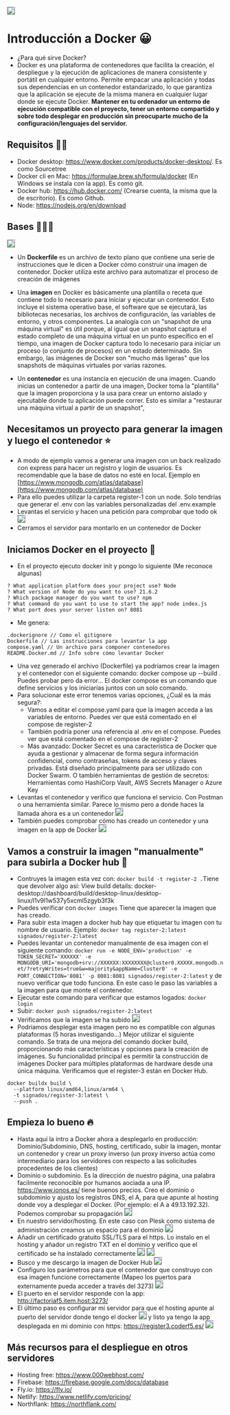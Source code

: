 <kbd><img src="https://jorgebenitezlopez.com/github/docker-facebook.png" style="border:1px solid grey"></kbd>

# Introducción a Docker 😀

- ¿Para qué sirve Docker?
- Docker es una plataforma de contenedores que facilita la creación, el despliegue y la ejecución de aplicaciones de manera consistente y portátil en cualquier entorno. Permite empacar una aplicación y todas sus dependencias en un contenedor estandarizado, lo que garantiza que la aplicación se ejecute de la misma manera en cualquier lugar donde se ejecute Docker. __Mantener en tu ordenador un entorno de ejecución compatible con el proyecto, tener un entorno compartido y sobre todo desplegar en producción sin preocuparte mucho de la configuración/lenguajes del servidor.__

## Requisitos 👍🏽

- Docker desktop: https://www.docker.com/products/docker-desktop/. Es como Sourcetree
- Docker cli en Mac: https://formulae.brew.sh/formula/docker (En Windows se instala con la app). Es como git.
- Docker hub: https://hub.docker.com/ (Crearse cuenta, la misma que la de escritorio). Es como Github.
- Node: https://nodejs.org/en/download

## Bases 🧘🏼‍♂️

<kbd><img src="https://jorgebenitezlopez.com/tiddlywiki/pro/docker-visual.png" style="border:1px solid grey"></kbd>

- Un __Dockerfile__ es un archivo de texto plano que contiene una serie de instrucciones que le dicen a Docker cómo construir una imagen de contenedor. Docker utiliza este archivo para automatizar el proceso de creación de imágenes

- Una __imagen__ en Docker es básicamente una plantilla o receta que contiene todo lo necesario para iniciar y ejecutar un contenedor. Esto incluye el sistema operativo base, el software que se ejecutará, las bibliotecas necesarias, los archivos de configuración, las variables de entorno, y otros componentes. La analogía con un "snapshot de una máquina virtual" es útil porque, al igual que un snapshot captura el estado completo de una máquina virtual en un punto específico en el tiempo, una imagen de Docker captura todo lo necesario para iniciar un proceso (o conjunto de procesos) en un estado determinado. Sin embargo, las imágenes de Docker son "mucho más ligeras" que los snapshots de máquinas virtuales por varias razones. 

- Un __contenedor__ es una instancia en ejecución de una imagen. Cuando inicias un contenedor a partir de una imagen, Docker toma la "plantilla" que la imagen proporciona y la usa para crear un entorno aislado y ejecutable donde tu aplicación puede correr. Esto es similar a "restaurar una máquina virtual a partir de un snapshot",

## Necesitamos un proyecto para generar la imagen y luego el contenedor ⭐️

- A modo de ejemplo vamos a generar una imagen con un back realizado con express para hacer un registro y login de usuarios. Es recomendable que la base de datos no esté en local. Ejemplo en [https://www.mongodb.com/atlas/database](https://www.mongodb.com/atlas/database)
- Para ello puedes utilizar la carpeta register-1 con un node. Solo tendrías que generar el .env con las variables personalizadas del .env.example
- Levantas el servicio y hacen una petición para comprobar que todo ok
<kbd><img src="https://jorgebenitezlopez.com/github/postman-docker.png" style="border:1px solid grey"></kbd>
- Cerramos el servidor para montarlo en un contenedor de Docker

## Iniciamos Docker en el proyecto 🤖

- En el proyecto ejecuto docker init y pongo lo siguiente (Me reconoce algunas)
```
? What application platform does your project use? Node
? What version of Node do you want to use? 21.6.2
? Which package manager do you want to use? npm
? What command do you want to use to start the app? node index.js
? What port does your server listen on? 8081
```

- Me genera:

```
.dockerignore // Como el gitignore
Dockerfile // Las instrucciones para levantar la app
compose.yaml // Un archivo para componer contenedores 
README.Docker.md // Info sobre cómo levantar Docker
```
- Una vez generado el archivo (Dockerfile) ya podríamos crear la imagen y el contenedor con el siguiente comando: docker compose up --build . Puedes probar pero da error... El docker compose es un comando que define servicios y los iniciarías juntos con un solo comando.
- Para solucionar este error tenemos varias opciones, ¿Cuál es la más segura?:
  - Vamos a editar el compose.yaml para que la imagen acceda a las variables de entorno. Puedes ver que está comentado en el compose de register-2 
  - También podría poner una referencia al .env en el compose. Puedes ver que está comentado en el compose de register-2 
  - Más avanzado: Docker Secret es una característica de Docker que ayuda a gestionar y almacenar de forma segura información confidencial, como contraseñas, tokens de acceso y claves privadas. Está diseñado principalmente para ser utilizado con Docker Swarm. O también herramientas de gestión de secretos: Herramientas como HashiCorp Vault, AWS Secrets Manager o Azure Key
- Levantas el contenedor y verifico que funciona el servicio. Con Postman o una herramienta similar. Parece lo mismo pero a donde haces la llamada ahora es a un contenedor
<kbd><img src="https://jorgebenitezlopez.com/github/postman-docker.png" style="border:1px solid grey"></kbd>
- También puedes comprobar cómo has creado un contenedor y una imagen en la app de Docker
<kbd><img src="https://jorgebenitezlopez.com/github/docker-container.png" style="border:1px solid grey"></kbd>

## Vamos a construir la imagen "manualmente" para subirla a Docker hub 🚀

- Contruyes la imagen esta vez con: `docker build -t register-2 .`Tiene que devolver algo así: View build details: docker-desktop://dashboard/build/desktop-linux/desktop-linux/l1v9l1w537y5xcml5zgyb3f3k
- Puedes verificar con `docker images` Tiene que aparecer la imagen que has creado.
- Para subir esta imagen a docker hub hay que etiquetar tu imagen con tu nombre de usuario. Ejemplo: `docker tag register-2:latest signados/register-2:latest`
- Puedes levantar un contenedor manualmente de esa imagen con el siguiente comando: `docker run -e NODE_ENV='production' -e TOKEN_SECRET='XXXXXX' -e MONGODB_URI='mongodb+srv://XXXXXX:XXXXXXXX@cluster0.XXXXX.mongodb.net/?retryWrites=true&w=majority&appName=Cluster0' -e PORT_CONNECTION='8081' -p 8081:8081 signados/register-2:latest` y de nuevo verificar que todo funciona. En este caso le paso las variables a la imagen para que monte el contenedor.
- Ejecutar este comando para verificar que estamos logados: `docker login`
- Subir: `docker push signados/register-2:latest`
- Verificamos que la imagen se ha subido
<kbd><img src="https://jorgebenitezlopez.com/github/dockerhub.png" style="border:1px solid grey"></kbd>
- Podriamos desplegar esta imagen pero no es compatible con algunas plataformas (5 horas investigando...) Mejor utilizar el siguiente comando. Se trata de una mejora del comando docker build, proporcionando más características y opciones para la creación de imágenes. Su funcionalidad principal es permitir la construcción de imágenes Docker para múltiples plataformas de hardware desde una única máquina. Verificamos que el register-3 están en Docker Hub.
```
docker buildx build \
  --platform linux/amd64,linux/arm64 \
  -t signados/register-3:latest \
  --push .
```

## Empieza lo bueno 🔥

- Hasta aquí la intro a Docker ahora a desplegarlo en producción: Dominio/Subdominio, DNS, hosting, certificado, subir la imagen, montar un contenedor y crear un proxy inverso (un proxy inverso actúa como intermediario para los servidores con respecto a las solicitudes procedentes de los clientes)
- Dominio o subdominio. Es la dirección de nuestro página, una palabra facilmente reconocible por humanos aociada a una IP. https://www.ionos.es/ tiene buenos precios. Creo el dominio o subdominio y ajusto los registros DNS, el A, para que apunte al hosting donde voy a desplegar el Docker. (Por ejemplo: el A a 49.13.192.32). Podemos comprobar su propagación
<kbd><img src="https://jorgebenitezlopez.com/github/propagaciondns.png" style="border:1px solid grey"></kbd>
- En nuestro servidor/hosting. En este caso con Plesk como sistema de administración creamos un espacio para el dominio
<kbd><img src="https://jorgebenitezlopez.com/github/espaciodominio.png" style="border:1px solid grey"></kbd>
- Añadir un certificado gratuito SSL/TLS para el https. Lo instalo en el hosting y añador un registro TXT en el dominio y verifico que el certificado se ha instalado correctamente
<kbd><img src="https://jorgebenitezlopez.com/github/certificado.png" style="border:1px solid grey"></kbd>
<kbd><img src="https://jorgebenitezlopez.com/github/registrodns.png" style="border:1px solid grey"></kbd>
- Busco y me descargo la imagen de Docker Hub
<kbd><img src="https://jorgebenitezlopez.com/github/descargoimg.png" style="border:1px solid grey"></kbd>
- Configuro los parámetros para que el contenedor que construyo con esa imagen funcione correctamente (Mapeo los puertos para externamente pueda acceder a través del 3273)
<kbd><img src="https://jorgebenitezlopez.com/github/configurolaimagen.png" style="border:1px solid grey"></kbd>
- El puerto en el servidor responde con la app: http://factoriaf5.item.host:3273/
- El último paso es configurar mi servidor para que el hosting apunte al puerto del servidor donde tengo el docker
<kbd><img src="https://jorgebenitezlopez.com/github/reglainversa.png" style="border:1px solid grey"></kbd>
y listo ya tengo la app desplegada en mi dominio con https: https://register3.coderf5.es/
<kbd><img src="https://jorgebenitezlopez.com/github/verificodocker.png" style="border:1px solid grey"></kbd>

## Más recursos para el despliegue en otros servidores

- Hosting free: https://www.000webhost.com/
- Firebase: https://firebase.google.com/docs/database
- Fly.io: https://fly.io/
- Netlify: https://www.netlify.com/pricing/
- Northflank: https://northflank.com/



